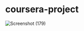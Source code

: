 # coursera-project
![Screenshot (179)](https://user-images.githubusercontent.com/99047377/179395040-b59d2da6-f96b-4e2e-b360-c03f7d37514c.png)
